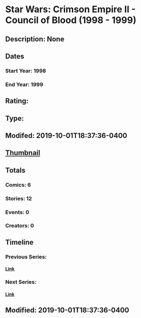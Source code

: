 # Star Wars: Crimson Empire II - Council of Blood (1998 - 1999)
## Description: None
## Dates
### Start Year: 1998
### End Year: 1999
## Rating: 
## Type: 
## Modifed: 2019-10-01T18:37:36-0400
## [Thumbnail](http://i.annihil.us/u/prod/marvel/i/mg/d/10/5d939ce6c33ef.jpg)
## Totals
### Comics: 6
### Stories: 12
### Events: 0
### Creators: 0
## Timeline
### Previous Series: 
#### [Link]()
### Next Series: 
#### [Link]()
## Modified: 2019-10-01T18:37:36-0400